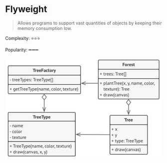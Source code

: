 # Flyweight

> Allows programs to support vast quantities of objects by keeping their memory consumption low.

Complexity: :star::star::star:

Popularity: :heavy_minus_sign::heavy_minus_sign::heavy_minus_sign:

![Pseudo code Flyweight](../../images/flyweight.png)